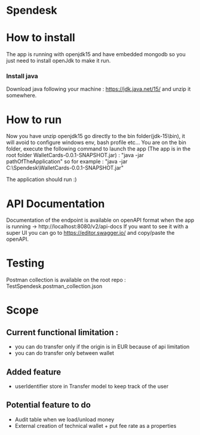 # Spendesk


# How to install

The app is running with openjdk15 and have embedded mongodb so you just need to install openJdk to make it run.

### Install java

Download java following your machine : https://jdk.java.net/15/ and unzip it somewhere.

# How to run

Now you have unzip openjdk15 go directly to the bin folder(jdk-15\bin), it will avoid to configure windows env, bash profile etc...
You are on the bin folder, execute the following command to launch the app (The app is in the root folder WalletCards-0.0.1-SNAPSHOT.jar) :
"java -jar pathOfTheApplication" so for example : "java -jar C:\Spendesk\WalletCards-0.0.1-SNAPSHOT.jar"

The application should run :)

# API Documentation

Documentation of the endpoint is available on openAPI format when the app is running -> http://localhost:8080/v2/api-docs
If you want to see it with a super UI you can go to https://editor.swagger.io/ and copy/paste the openAPI.

# Testing

Postman collection is available on the root repo : TestSpendesk.postman_collection.json

# Scope

## Current functional limitation : 
- you can do transfer only if the origin is in EUR because of api limitation
- you can do transfer only between wallet

## Added feature
- userIdentifier store in Transfer model to keep track of the user

## Potential feature to do
- Audit table when we load/unload money
- External creation of technical wallet + put fee rate as a properties

